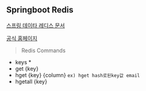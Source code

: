 ## Springboot Redis

[스프링 데이타 레디스 문서](https://projects.spring.io/spring-data-redis/)

[공식 홈페이지](https://redis.io)

> Redis Commands
 * keys *
 * get {key}
 * hget {key} {column} `ex) hget hash로된key값 email`
 * hgetall {key}
